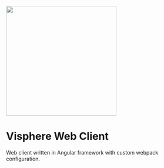 <img src="https://i.imgur.com/OGlGrFO.png" width="300px"/>

# Visphere Web Client

Web client written in Angular framework with custom webpack configuration.
